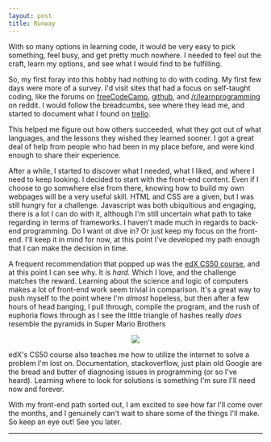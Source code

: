 ```yaml
---
layout: post
title: Runway
---
```

With so many options in learning code, it would be very easy to pick something, feel busy, and get pretty much nowhere. I needed to feel out the craft, learn my options, and see what I would find to be fulfilling.

So, my first foray into this hobby had nothing to do with coding. My first few days were more of a survey. I'd visit sites that had a focus on self-taught coding, like the forums on [freeCodeCamp](https://forum.freecodecamp.org/t/i-got-the-job-heres-what-ive-learned-from-the-job-hunt/137709), [github](https://github.com/P1xt/p1xt-guides/blob/master/job-ready.md), and [/r/learnprogramming](https://www.reddit.com/r/learnprogramming/wiki/faq) on reddit. I would follow the breadcumbs, see where they lead me, and started to document what I found on [trello](https://www.teebl.github.io/images/TrelloLPPage.png).

This helped me figure out how others succeeded, what they got out of what languages, and the lessons they wished they learned sooner. I got a great deal of help from people who had been in my place before, and were kind enough to share their experience.

After a while, I started to discover what I needed, what I liked, and where I need to keep looking. I decided to start with the front-end content. Even if I choose to go somwhere else from there, knowing how to build my own webpages will be a very useful skill. HTML and CSS are a given, but I was still hungry for a challenge. Javascript was both ubiquitious and engaging, there is a lot I can do with it, although I'm still uncertain what path to take regarding in terms of frameworks. I haven't made much in regards to back-end programming. Do I want ot dive in? Or just keep my focus on the front-end. I'll keep it in mind for now, at this point I've developed my path enough that I can make the decision in time.

A frequent recommendation that popped up was the [edX CS50 course](https://courses.edx.org/courses/course-v1:HarvardX+CS50+X/course/), and at this point I can see why. It is *hard*. Which I love, and the challenge matches the reward. Learning about the science and logic of computers makes a lot of front-end work seem trivial in comparison. It's a great way to push myself to the point where I'm *almost* hopeless, but then after a few hours of head banging, I pull through, compile the program, and the rush of euphoria flows through as I see the little triangle of hashes really *does* resemble the pyramids in Super Mario Brothers

<p align="center"> 
<img src="http://www.teebl.github.io/images/MarioPyramids.png">
</p>

edX's CS50 course also teaches me how to utilize the internet to solve a problem I'm lost on. Documentation, stackoverflow, just plain old Google are the bread and butter of diagnosing issues in programming (or so I've heard). Learning where to look for solutions is something I'm sure I'll need now and forever.

With my front-end path sorted out, I am excited to see how far I'll come over the months, and I genuinely can't wait to share some of the things I'll make. So keep an eye out! See you later.

---


